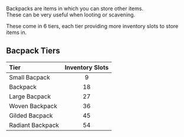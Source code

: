 Backpacks are items in which you can store other items.  
These can be very useful when looting or scavening.

These come in 6 tiers, each tier providing more inventory slots to store items in.

## Bacpack Tiers

| Tier      | Inventory Slots     |
| :------------- | :----------: |
|  Small Bacpack | 9 |
| Backpack   | 18 |
|  Large Bacpack | 27 |
| Woven Backpack   | 36 |
|  Gilded Bacpack | 45 |
| Radiant Backpack   | 54 |